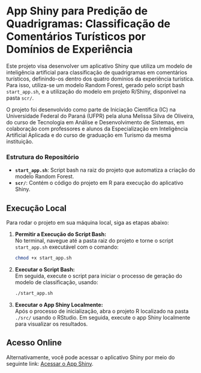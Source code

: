 # App Shiny para Predição de Quadrigramas: Classificação de Comentários Turísticos por Domínios de Experiência

Este projeto visa desenvolver um aplicativo Shiny que utiliza um modelo de inteligência artificial para classificação de quadrigramas em comentários turísticos, definindo-os dentro dos quatro domínios da experiência turística. Para isso, utiliza-se um modelo Random Forest, gerado pelo script bash `start_app.sh`, e a utilização do modelo em projeto R/Shiny, disponível na pasta `scr/`.

O projeto foi desenvolvido como parte de Iniciação Científica (IC) na Universidade Federal do Paraná (UFPR) pela aluna Melissa Silva de Oliveira, do curso de Tecnologia em Análise e Desenvolvimento de Sistemas, em colaboração com professores e alunos da Especialização em Inteligência Artificial Aplicada e do curso de graduação em Turismo da mesma instituição.

### Estrutura do Repositório

- **`start_app.sh`**: Script bash na raiz do projeto que automatiza a criação do modelo Random Forest.
- **`scr/`**: Contém o código do projeto em R para execução do aplicativo Shiny.

## Execução Local

Para rodar o projeto em sua máquina local, siga as etapas abaixo:

1. **Permitir a Execução do Script Bash:**  
   No terminal, navegue até a pasta raiz do projeto e torne o script `start_app.sh` executável com o comando:
   ```bash
   chmod +x start_app.sh
   ```

2. **Executar o Script Bash:**  
   Em seguida, execute o script para iniciar o processo de geração do modelo de classificação, usando:
   ```bash
   ./start_app.sh
   ```

3. **Executar o App Shiny Localmente:**  
   Após o processo de inicialização, abra o projeto R localizado na pasta `./src/` usando o RStudio. Em seguida, execute o app Shiny localmente para visualizar os resultados.

## Acesso Online

Alternativamente, você pode acessar o aplicativo Shiny por meio do seguinte link: [Acessar o App Shiny](https://melissa-oliveira.shinyapps.io/shiny-quadrigram-predictor-R/).
